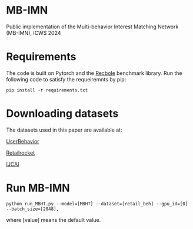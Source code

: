 # MB-IMN
Public implementation of the Multi-behavior Interest Matching Network (MB-IMN), ICWS 2024


# Requirements
The code is built on Pytorch and the [Recbole](https://github.com/RUCAIBox/RecBole) benchmark library. Run the following code to satisfy the requeiremnts by pip:

    pip install -r requirements.txt

# Downloading datasets
The datasets used in this paper are available at:

[UserBehavior](https://tianchi.aliyun.com/dataset/649)

[Retailrocket](https://www.kaggle.com/datasets/retailrocket/ecommerce-dataset)

[IJCAI](https://tianchi.aliyun.com/dataset/42)

# Run MB-IMN

    python run_MBHT.py --model=[MBHT] --dataset=[retail_beh] --gpu_id=[0] --batch_size=[2048], 
where [value] means the default value.


